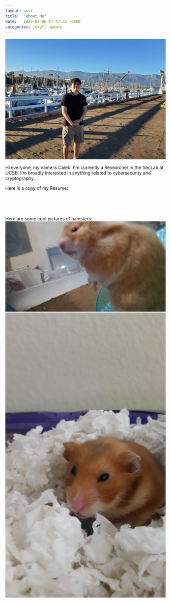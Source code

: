 ```yaml
---
layout: post
title:  "About Me"
date:   2025-02-06 17:47:32 -0800
categories: jekyll update
---
```

![Alt text](/assets/pfp.jpg)

Hi everyone, my name is Caleb. I'm currently a Researcher in the SecLab at UCSB. I'm broadly interested in anything related to cybersecurity and cryptography.

Here is a copy of my Resume:
<object data="/assets/Resume.pdf" width="1000" height="1000" type='application/pdf'></object>

<br/>
<br/>
<br/>

Here are some cool pictures of hamsters:
![Alt text](/assets/pumpkin.png)
![Alt text](/assets/yammy.jpg)
